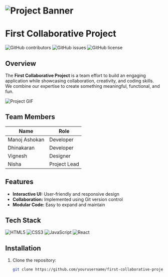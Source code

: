 # ![Project Banner](https://media.giphy.com/media/l0HlBO7eyXzSZkJri/giphy.gif)
# First Collaborative Project

![GitHub contributors](https://img.shields.io/github/contributors/yourusername/first-collaborative-project?color=green)
![GitHub issues](https://img.shields.io/github/issues/yourusername/first-collaborative-project)
![GitHub license](https://img.shields.io/github/license/yourusername/first-collaborative-project)

## Overview
The **First Collaborative Project** is a team effort to build an engaging application while showcasing collaboration, creativity, and coding skills.  
We combine our expertise to create something meaningful, functional, and fun.

![Project GIF](https://media.giphy.com/media/3o7TKtnuHOHHUjR38Y/giphy.gif)

## Team Members
| Name | Role |
|------|------|
| Manoj Ashokan | Developer |
| Dhinakaran | Developer |
| Vignesh | Designer |
| Nisha | Project Lead |

## Features
- **Interactive UI:** User-friendly and responsive design  
- **Collaboration:** Implemented using Git version control  
- **Modular Code:** Easy to expand and maintain  

## Tech Stack
![HTML5](https://img.shields.io/badge/HTML5-E34F26?style=for-the-badge&logo=html5&logoColor=white)
![CSS3](https://img.shields.io/badge/CSS3-1572B6?style=for-the-badge&logo=css3&logoColor=white)
![JavaScript](https://img.shields.io/badge/JavaScript-F7DF1E?style=for-the-badge&logo=javascript&logoColor=black)
![React](https://img.shields.io/badge/React-61DAFB?style=for-the-badge&logo=react&logoColor=black)

## Installation
1. Clone the repository:
   ```bash
   git clone https://github.com/yourusername/first-collaborative-project.git
